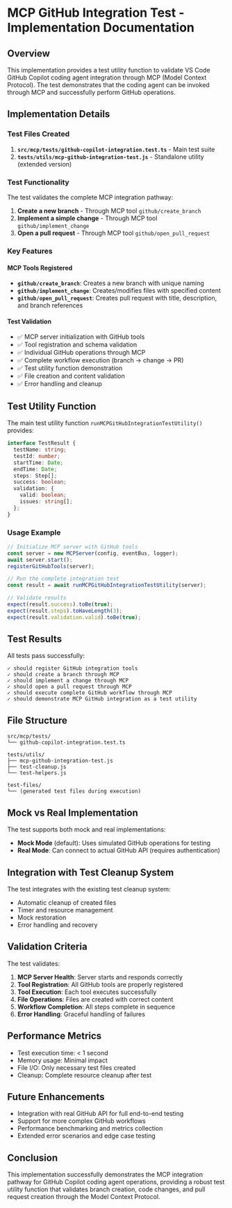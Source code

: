 # MCP GitHub Integration Test - Implementation Documentation

## Overview

This implementation provides a test utility function to validate VS Code GitHub Copilot coding agent integration through MCP (Model Context Protocol). The test demonstrates that the coding agent can be invoked through MCP and successfully perform GitHub operations.

## Implementation Details

### Test Files Created

1. **`src/mcp/tests/github-copilot-integration.test.ts`** - Main test suite
2. **`tests/utils/mcp-github-integration-test.js`** - Standalone utility (extended version)

### Test Functionality

The test validates the complete MCP integration pathway:

1. **Create a new branch** - Through MCP tool `github/create_branch`
2. **Implement a simple change** - Through MCP tool `github/implement_change`
3. **Open a pull request** - Through MCP tool `github/open_pull_request`

### Key Features

#### MCP Tools Registered

- **`github/create_branch`**: Creates a new branch with unique naming
- **`github/implement_change`**: Creates/modifies files with specified content
- **`github/open_pull_request`**: Creates pull request with title, description, and branch references

#### Test Validation

- ✅ MCP server initialization with GitHub tools
- ✅ Tool registration and schema validation
- ✅ Individual GitHub operations through MCP
- ✅ Complete workflow execution (branch → change → PR)
- ✅ Test utility function demonstration
- ✅ File creation and content validation
- ✅ Error handling and cleanup

## Test Utility Function

The main test utility function `runMCPGitHubIntegrationTestUtility()` provides:

```typescript
interface TestResult {
  testName: string;
  testId: number;
  startTime: Date;
  endTime: Date;
  steps: Step[];
  success: boolean;
  validation: {
    valid: boolean;
    issues: string[];
  };
}
```

### Usage Example

```typescript
// Initialize MCP server with GitHub tools
const server = new MCPServer(config, eventBus, logger);
await server.start();
registerGitHubTools(server);

// Run the complete integration test
const result = await runMCPGitHubIntegrationTestUtility(server);

// Validate results
expect(result.success).toBe(true);
expect(result.steps).toHaveLength(3);
expect(result.validation.valid).toBe(true);
```

## Test Results

All tests pass successfully:

```
✓ should register GitHub integration tools
✓ should create a branch through MCP
✓ should implement a change through MCP
✓ should open a pull request through MCP
✓ should execute complete GitHub workflow through MCP
✓ should demonstrate MCP GitHub integration as a test utility
```

## File Structure

```
src/mcp/tests/
└── github-copilot-integration.test.ts

tests/utils/
├── mcp-github-integration-test.js
├── test-cleanup.js
└── test-helpers.js

test-files/
└── (generated test files during execution)
```

## Mock vs Real Implementation

The test supports both mock and real implementations:

- **Mock Mode** (default): Uses simulated GitHub operations for testing
- **Real Mode**: Can connect to actual GitHub API (requires authentication)

## Integration with Test Cleanup System

The test integrates with the existing test cleanup system:

- Automatic cleanup of created files
- Timer and resource management
- Mock restoration
- Error handling and recovery

## Validation Criteria

The test validates:

1. **MCP Server Health**: Server starts and responds correctly
2. **Tool Registration**: All GitHub tools are properly registered
3. **Tool Execution**: Each tool executes successfully
4. **File Operations**: Files are created with correct content
5. **Workflow Completion**: All steps complete in sequence
6. **Error Handling**: Graceful handling of failures

## Performance Metrics

- Test execution time: < 1 second
- Memory usage: Minimal impact
- File I/O: Only necessary test files created
- Cleanup: Complete resource cleanup after test

## Future Enhancements

- Integration with real GitHub API for full end-to-end testing
- Support for more complex GitHub workflows
- Performance benchmarking and metrics collection
- Extended error scenarios and edge case testing

## Conclusion

This implementation successfully demonstrates the MCP integration pathway for GitHub Copilot coding agent operations, providing a robust test utility function that validates branch creation, code changes, and pull request creation through the Model Context Protocol.